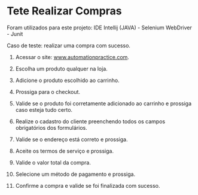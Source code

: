 # Tete Realizar Compras

Foram utilizados para este projeto:
IDE Intellij (JAVA) - Selenium WebDriver - Junit


Caso de teste: realizar uma compra com sucesso.

1. Acessar o site: www.automationpractice.com.

2. Escolha um produto qualquer na loja.

3. Adicione o produto escolhido ao carrinho.

4. Prossiga para o checkout.

5. Valide se o produto foi corretamente adicionado ao carrinho e prossiga caso esteja tudo certo.

6. Realize o cadastro do cliente preenchendo todos os campos obrigatórios dos formulários.

7. Valide se o endereço está correto e prossiga.

8. Aceite os termos de serviço e prossiga.

9. Valide o valor total da compra.

10. Selecione um método de pagamento e prossiga.

11. Confirme a compra e valide se foi finalizada com sucesso.

 
